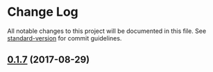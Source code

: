 # Change Log

All notable changes to this project will be documented in this file. See [standard-version](https://github.com/conventional-changelog/standard-version) for commit guidelines.

<a name="0.1.7"></a>
## [0.1.7](https://github.com/LiShiSangZi/charge/compare/0.1.3...0.1.7) (2017-08-29)
